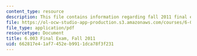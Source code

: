 ```yaml
---
content_type: resource
description: This file contains information regarding fall 2011 final exam.
file: https://ol-ocw-studio-app-production.s3.amazonaws.com/courses/6-003-signals-and-systems-fall-2011/662817e41af7452eb9911dca78f3f231_MIT6_003F11_final.pdf
file_type: application/pdf
resourcetype: Document
title: 6.003 Final Exam, Fall 2011
uid: 662817e4-1af7-452e-b991-1dca78f3f231
---
```

